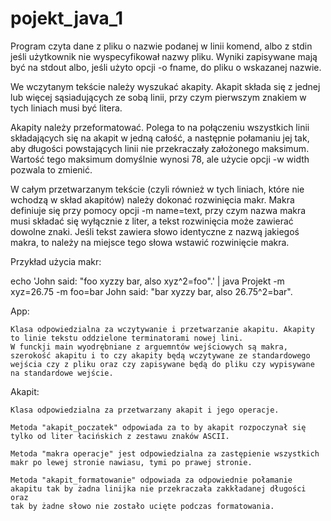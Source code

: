 # pojekt_java_1

Program czyta dane z pliku o nazwie podanej w linii komend, albo z stdin jeśli użytkownik nie wyspecyfikował nazwy pliku. Wyniki zapisywane mają być na stdout albo, jeśli użyto opcji -o fname, do pliku o wskazanej nazwie.

We wczytanym tekście należy wyszukać akapity. Akapit składa się z jednej lub więcej sąsiadujących ze sobą linii, przy czym pierwszym znakiem w tych liniach musi być litera.

Akapity należy przeformatować. Polega to na połączeniu wszystkich linii składających się na akapit w jedną całość, a następnie połamaniu jej tak, aby długości powstających linii nie przekraczały założonego maksimum. Wartość tego maksimum domyślnie wynosi 78, ale użycie opcji -w width pozwala to zmienić.

W całym przetwarzanym tekście (czyli również w tych liniach, które nie wchodzą w skład akapitów) należy dokonać rozwinięcia makr. Makra definiuje się przy pomocy opcji -m name=text, przy czym nazwa makra musi składać się wyłącznie z liter, a tekst rozwinięcia może zawierać dowolne znaki. Jeśli tekst zawiera słowo identyczne z nazwą jakiegoś makra, to należy na miejsce tego słowa wstawić rozwinięcie makra.

Przykład użycia makr:

echo 'John said: "foo xyzzy bar, also xyz^2=foo".' | java Projekt -m xyz=26.75 -m foo=bar
John said: "bar xyzzy bar, also 26.75^2=bar".

 App:
    
    Klasa odpowiedzialna za wczytywanie i przetwarzanie akapitu. Akapity to linie tekstu oddzielone terminatorami nowej lini.
    W funckji main wyodrębniane z arguemntów wejściowych są makra, szerokość akapitu i to czy akapity będą wczytywane ze standardowego
    wejścia czy z pliku oraz czy zapisywane będą do pliku czy wypisywane na standardowe wejście.
    
    
    
Akapit:
  
    Klasa odpowiedzialna za przetwarzany akapit i jego operacje.
    
    Metoda "akapit_poczatek" odpowiada za to by akapit rozpoczynał się tylko od liter łacińskich z zestawu znaków ASCII.
    
    Metoda "makra operacje" jest odpowiedzialna za zastępienie wszystkich makr po lewej stronie nawiasu, tymi po prawej stronie.
    
    Metoda "akapit_formatowanie" odpowiada za odpowiednie połamanie akapitu tak by żadna linijka nie przekraczała zakkładanej długości oraz
    tak by żadne słowo nie zostało ucięte podczas formatowania.
